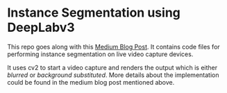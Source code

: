# Instance Segmentation using DeepLabv3

This repo goes along with this [Medium Blog Post](). It contains code files for performing instance segmentation on live video capture devices.

It uses cv2 to start a video capture and renders the output which is either *blurred* or *background substituted*. More details about the implementation could be found in the medium blog post mentioned above.